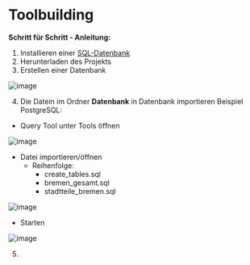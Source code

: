 # Toolbuilding

**Schritt für Schritt - Anleitung:**

1) Installieren einer [SQL-Datenbank](https://www.postgresql.org/download/)
2) Herunterladen des Projekts
3) Erstellen einer Datenbank

![image](https://user-images.githubusercontent.com/46625416/82147798-8686ac80-9850-11ea-8a90-6645a76c11c8.png)

 4) Die Datein im Ordner **Datenbank** in Datenbank importieren
 Beispiel PostgreSQL:
 - Query Tool unter Tools öffnen
 
 ![image](https://user-images.githubusercontent.com/46625416/82147853-fc8b1380-9850-11ea-8317-bef941d526f0.png)
 
 - Datei importieren/öffnen
     - Reihenfolge:
         - create_tables.sql
         - bremen_gesamt.sql
         - stadtteile_bremen.sql
 
 ![image](https://user-images.githubusercontent.com/46625416/82147960-9652c080-9851-11ea-8164-7e66727e1c65.png)
 
 - Starten
 
 ![image](https://user-images.githubusercontent.com/46625416/82148025-1842e980-9852-11ea-8cb2-5f275119b3f6.png)
 
 5)
 
 
